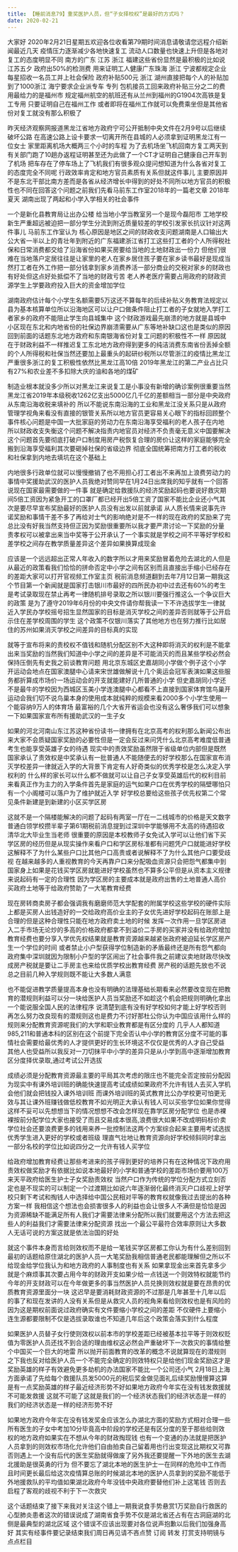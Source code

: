 ```yaml
---
title: 【睡前消息79】重奖医护人员，但“子女择校权”是最好的方式吗？
date: 2020-02-21
---
```


大家好 2020年2月21日星期五欢迎各位收看第79期时间消息请敬请您远程介绍新闻最近几天 疫情压力逐渐减少各地快速复工 流动人口数量也快速上升但是各地对复工的态度明显不同
南方的广东 江苏 浙江 福建这些省份显然是最积极的比如说江苏五夕 政府出50%的检测费 用来证明工人健康广东珠海 浙江 宁波都规定企业每星招收一名员工并上社会保险 政府补贴500元
浙江 湖州直接把每个人的补贴加到了1000浙江 海宁要求企业派专车 专列 包机接员工回来政府补贴三分之二的费用最给力的是福州市 规定福州航空的航班还有从兰州到福州的G1904次高铁是复工专用
只要证明自己在福州工作 或者即将在福州工作就可以免费乘坐但是其他省份对复工就没有那么积极了

昨天经济观察网报道黑龙江省地方政府宁可公开抵制中央文件在2月9号以后继续破坏公路 在高速公路上设卡要求一切离开所在县城的人必须拿到证明黑龙江有一位女士 家里距离机场大概两三个小时的车程
为了去机场坐飞机回南方复工两天到有关部门跑了10趟办返程证明甚至还为此做了一个CT才证明自己健康自己开车到了机场 把车存在了停车场上了飞机我们有很多观众提问想知道为什么各省对复工的态度完全不同呢
行政效率肯定和地方官员素质有关系但就这件事儿 主要原因并不是东北干部比南方差而是各省从经济增长中得到的好处不同所以地方官员的积极性也不同在回答这个问题之前我们先看马前东工作室2018年的一篇老文章
2018年夏天 湖南出现了两起和小学入学相关的社会事件

一个是新化县教育局让出办公楼 给当地小学当教室另一个是现今磊阳市 工地学校新生严重超远被迫把一部分学生分流到附近质量较差的学校引发家长抗议针对这两件事儿 马前东工作室认为
核心原因是地区之间的财政收支问题湖南是人口输出大公大省一半以上的青壮年到附近的广东福建浙江省打工这些打工者的个人所得税社保和日常消费都交给了沿海省份如果买房要给当地的土地财政出一份力
但他们很难在当地落户定居往往是让家里的老人在家乡居住孩子要在家乡读书最好是现成当然打工者在外工作把一部分钱拿到家乡消费养活一部分商业的交税对家乡的财政也有好处但这点好处抵偿不了当地的财政亏苦
老人养老医疗需要占用政府的财政资源学生上学要政府投入巨大的资金增加学位

湖南政府估计每个小学生名额需要5万这还不算每年的后续补贴义务教育法规定以县为基本核算单位所以沿海地区可以让户口做条件阻止打工者的子女就地入学打工者家乡的政府不能阻止学生向县城集中
这个财政游戏最先崩溃的地方就是县城中小区现在东北和内地省份的社保边界崩溃需要从广东等地补缺口这也是类似的原因回到前面的话题东北地方政府和东南银海省份对复工问题的积极性不一样
原因就在于财政利益不一样推迟复工东北地方政府得到更多的纯洁消费东南省份丢掉全额的个人所得税和社保当然还要加上最重头的起研纱税所以尽管浙江的疫情比黑龙江严重很多浙江的复工积极性依然比黑龙江高10倍
2019年黑龙江的第二产业占比只有27%和农业差不多扣除大庆的油和各地的煤矿

制造业根本就没多少所以对黑龙江来说复工是小事没有新增的确诊案例很重要当然黑龙江省2019年本级税收1262亿支出5000亿几千亿的差额相当一部分是中央政府从东南沿海收税来填补的
所以不能说东南沿海的工业和黑龙江没关系只是从政府管理学视角来看没有直接的银管关系所以地方官员更容易关心眼下的指标回顾整个事件核心问题是中国一大批家庭的劳动力在东南沿海享受福利的老人孩子在内地
所以财政收支失衡这个问题不解决指责内地官员对经济不负责毫无意义中国要解决这个问题首先要彻底打破户口制度用房产税恢复合理的房价让这样的家庭能够完全搬到沿海享受福利其次要砸掉社保的省级边界
彻底全国统筹把南方打工者的税收和社保拿到内地去填坑在这个基础上

内地很多行政单位就可以慢慢撤销了也不用担心打工者出不来再加上浪费劳动力的事情中奖援助武汉的医护人员我绝对赞同早在1月24日出席我的知乎就有一个回答说现在国家最需要做的一件事
就是确定给救援队的经济奖励起码也要说好救灾期间5倍工资因为紧急开工的口罩厂都已经开出5倍工资了国家不能比企业还小气其次是要尽早宣布奖励最好的医护人员没有出发以前就承诺
从人质长情来说事先许诺奖励和事情干差不多了再给对士气的影响绝对是不一样的现在政府的奖励来了完总比没有好我当然支持但正因为奖励很重要所以我才要严肃讨论一下奖励的分量
责孝权可以被拿出来当中奖等于公开承认了一个事实就是学校之间不平等好学校和差学校之间存在教学质量差异这个差异如果换算成现金

应该是一个远远超出正常人年收入的数字所以才用来奖励冒着危险去湖北的人但是从最近的政策看我们恰恰的拼命否定中小学之间有区别而且直接出手缩小已经存在的差距大家可以打开官视频工作室主页
税前消息频道翻到去年7月12日第一期我这个节目第一个新闻就是国家打击银川市最好的四所民办初中过去还有60%的考生是考试录取现在禁止再考一律随机排号录取之所以银川要强行推这么一个争议巨大的政策
是为了遵守2019年6月份的中央文件请你帮我读一下不许选拔学生一律就近入学民办学校摇号招生显然国家的目标是消灭学校之间的差异否则就等于公开启示住在差学校周围的学生
这个政策不仅银川落实了其他地方也在努力推行比如居住的苏州如果消灭学校之间差异的目标真的实现

就等于宣布将来的责校权不值钱和随机分配区别不大这种即将消灭的权利是不能拿出来当奖励的当然我们知道中小学之间的差异是不可能消灭的而且某些学校必然会保持压倒先有史我之前谈教育问题
用北京东城区史嘉胡同小学做个例子这个小学开运动会地点在国家澳腿中心请来宋世雄做解说十几个奥运会冠军表演如果这些服务都折算成市场价一场运动会的开支就能建好几所普通的小学
但史嘉胡同小学还不是最牛的学校因为西城区玉美小学连澳腿中心都看不上直接到国家体育馆鸟巢开运动会我们切不说鸟巢本身的使用成本就纯粹的规模来看2000多个小学生使用一个能容纳9万人的体育场
最富裕的几个大省开省运会也没有这么奢侈我们可以想象一下如果国家宣布所有援助武汉的一生子女

如果的河北河南山东江苏这种省份读书一律拥有在北京高考的权利那么新闻公布出来大家不会质疑国家奖励的必要性但是一定会反过来问凭什么北京高考难度低普通考生也能享受英雄子女的待遇
现实中的责效奖励虽然限于省级单位内部但是既然国家承认了责效权是中奖承认有一批普通人不能随便去的好学校那么在国家宣布消灭学校差异一律就近入学的大背景下肯定有人好奇类似的优秀学校是怎么决定入学权利的
什么样的家长可以什么都不做就可以让自己子女享受英雄后代的权利目前来看真正作为主力的入学条件首先是家庭的运气如果户口在优秀学校的隔壁哪怕只有一个小阁楼可以落户为了维护就近入学
好学校总要给这些孩子优先权第二个常见条件新建是到新建的小区买学区房

这就不是一个隔楼能解决的问题了起码有两室一厅在一二线城市的价格是天文数字普通白领学校攒半辈子第61期税前消息提到过深圳中学能够用不太高的待遇招收清华北大毕业生当老师
很重要的原因是本校教师子女免试入学可以让他们省下买学区房的经历但是从现实操作来看户口和学区房标准都有问题凭户口就能进好学校这解释不了为什么某些户口比其他户口高贵或者说解释不了为什么其他户口要受歧视
在越来越多的人重视教育的今天再靠户口来分配吸血资源只会把怨气都集中到国家身上如果是花钱买学区房就能进好学校虽然也不算多公平但是从资本主义规律来说起码有一定的合理性
因为学区房的主要成本就是政府出售的土地普通人高价买政府土地等于给政府赞助了一大笔教育经费

现在房转商卖房子都会强调我有磨磨师范大学配套的附属学校这些学校的硬件实际上都是买房人出钱造好的一交给政府高价业主的子女优先进好学校起码在账部上是合理的但是这种合理性只能在地方政府卖土地的时候
发挥一次作用一旦学区房进入二手市场无论炒的多高的价格政府都拿不到溢价二手房的买家并没有给政府增加教育经费也要分享入学优先权结果就是教育资源越来越紧张政府被迫延长学区房产生一个学位的时间
或者禁止小户型获得学位制造新的矛盾最终还是所有怨气都向政府集中深圳就因为限制小户型的学区闹出了社会事件我之前建议卖地财政尽快改成房产税就是要让二手房主也来给优质学校出教育经费
房产税的话题先放也不说总之目前几种入学规则既不能让大多数人满意

也不能促进教学质量提高本身也没有明确的法理基础长期看来必然要改变现在把教育的潜规则利益可以分一块给医护人员当奖励还不如趁这个机会把规则明确化拿出一个能说服全国人民的法律程序
说清楚到底有没有好学校如何才能上好学校否则再怎么努力改良现有的潜规则这也是费力不讨好那杜公你认为中国应该用什么样的规则来分配教育资源呢我们的大学和职业教育都是有区分度的
几乎人人都知道985,211和普通本科的区别在这个前提下完全否认中小学的教育区分度不可能的事情社会需要给最优秀的人才提供更好的生长环境这不仅仅是优秀的人才自己受益
其他人也受益所以我反对一刀切抹平中小学的差异只是从小学到高中逐渐增加教育区分度择优录取,通过考试公开选拔

成绩必须是分配教育资源最主要的平局其次考虑的限庄也不能完全否定按前分配因为现实中有课外培训班的确能快速提高考试成绩如果政府不允许有钱人去买入学机会他们就会把钱投入课外培训班
而课外培训班的英式教育比公办学校更可怕更无效与其让课外班赚钱做低校教育不如光明正大承认有钱人可以买些学位如果你觉得这样不妥可以先想想当下的情况想想不改会怎样现在靠学区房分配学位
也是赤裸裸按前分配学位大家也接受了而且交易成本很高,浪费很大如果不改成明码标价卖学位社会还要浪费更多的钱用来养一批控制法这两个方案综合起来主要用考试选拔优秀学生进入更好的学校或者班级
理直气壮地让教育资源向好学校倾斜同时拿出一部分名校的学位比如说四分之一允许有钱人买学位

给政府增加教育经费让那些考进来的孩子得到更好的培养只有在这种情况下政府用责效权做奖励才有依据比如说本地最好的小学和普通学校的差距市场价要用100万来天平政府给医生护士子女奖励责效权
当然户口作为传统的学位分配方式立刻否定也是不现实的可以制定一个过渡期比如说六年逐渐弱化最终消灭户口歧视上好学校只剩下考试和掏钱人中选择给中国公民相对平等的教育权就像我过去提出的各种方案一样
我相信这个想法也会损害很多人的利益也会让很多人不满但是恰恰是因为资源稀缺不能满足所有人我们才需要法律来分配所以我们就要用这个方法去把这些人的利益我们才需要法律来分配资源
找出一个最公平最符合效率原则让大多数人无话可说的方案这就是依法治国的好处

就这个事件本身而言给则效权而不是给一笔钱买学区房都工你认为有什么差别回到最初的话题给原住湖北的医护人员一大笔奖励我相信普通老民都能理解但之所以不给现金给学位我认为和地方政府的人事制度也有关系
如果拿现金出来首先拿多少就是个麻烦事其次要占用今年的财政开支如果少给一点钱送一个则效特权就能节约今年的开支财政可以在今年做更多的事当然医护人员兑换则效权就是要在昂贵的优质教育资源里面分一块
这迟早是要消耗财政资源的不过那是几年甚至十几年以后的事了和现在发讲的人没有关系但是从救灾人员的视角来看给则效权也是有风险的因为这是期权前面说过政府确实有文件要缩小学校之间的差距
不仅硬件上要缩小连生源都要限制不仅是选拔录取谁也不知道几年后这个政策会落实到什么程度

如果医护人员替子女行使则效权以前本市的学校差距已经被基本拉平等于则效权贬值为零医护人员还找不到合适的理由维权这必然会严重破坏下一次救灾的事情给整个中国买一个巨大的地雷
所以抛开前面教育的改革的概念不说就算现在的潜规则之下我也反对给医护人员一个不能完全确定的则效特权只是给他们现金奖励这才是奖励英雄的样子有效避免更多劫机的办法国家不能比一个公司还小气
2月18日上海方面承诺了先给每个救援队员发5000元的税后奖金做见面礼后续奖励慢慢算这算是有一点奖励英雄的样子最近经济形势不好如果地方政府今年实在没有钱发救援就不可能发救援
这就不可能了这就是我们的一个经济状态我们的经济状态是一样的我们的经济状态是一样的经济形势不好

如果地方政府今年实在没有钱发奖金应该怎么办湖北方面的奖励方式相对合理一些所有医生的子女中考加10分毕竟高中阶段的学校还是有区分度的至于那些给则效权的地方政府如果实在不想从今年的财政掏现钱
也有一个变通的办法就是把医护人员拿到的则效权市场化允许他们自由拍卖自己留着用也行出变现这比期权又可靠否则遇上一个没有后代的医生奖励就得做废了另外我还要提醒一下外地的医生去湖北援助是很英勇的行为
但不要忘了湖北本地的医生护士一在同样的危险中工作而且时间更长最后给这次疫情算总账的时候湖北本地的医护人员拿到的奖励不能低于外地援救队的平均值如果湖北政府今年没钱中央政府要替他们补上这笔钱
否则去启程了客观的歧视不利于下一次救灾

这个话题结束了接下来我对关注这个错上一期我说食手势悬赏1万奖励自行救医的心型肺炎患者这次的错误说成了湖南省食手势不仅是湖北省还占有在古洞庭湖的北侧是最典型的湖北区域
这个错误不应该出现要对各位说声抱歉以后我们加强身高好 其实有经事件要记录结束我们周日再见请不吝点赞 订阅 转发 打赏支持明镜与点点栏目
